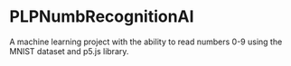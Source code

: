 # PLPNumbRecognitionAI
A machine learning project with the ability to read numbers 0-9 using the MNIST dataset and p5.js library.
